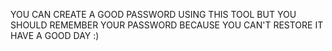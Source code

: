 YOU CAN CREATE A GOOD PASSWORD USING THIS TOOL
BUT YOU SHOULD REMEMBER YOUR PASSWORD BECAUSE YOU CAN'T RESTORE IT
HAVE A GOOD DAY :) 
